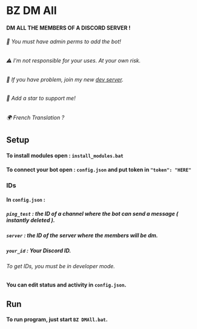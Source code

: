 
# BZ DM All
#### DM ALL THE MEMBERS OF A DISCORD SERVER !
###### 🤖 _You must have admin perms to add the bot!_ 
###### ⚠️ _I'm not responsible for your uses. At your own risk._ 
###### 📱 _If you have problem, join my new [dev server](https://github.com/b4l0z/bz_dmall)._ 
###### 🌟 _Add a star to support me!_
###### 🌍 _French Translation ?_

## Setup

#### To install modules open : `install_modules.bat`
#### To connect your bot open : `config.json` and put token in `"token": "HERE"`

### IDs
#### In `config.json` :
##### `ping_test` : the ID of a channel where the bot can send a message ( instantly deleted ).
##### `server` : the ID of the server where the members will be dm.
##### `your_id` : Your Discord ID.
###### _To get IDs, you must be in developer mode._

#### You can edit status and activity in `config.json`.

## Run

#### To run program, just start `BZ DMAll.bat`.
